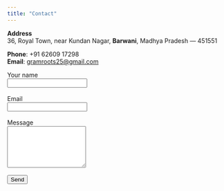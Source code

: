 ```yaml
---
title: "Contact"
---
```


**Address**  
36, Royal Town, near Kundan Nagar, **Barwani**, Madhya Pradesh — 451551  

**Phone**: +91 62609 17298  
**Email**: gramroots25@gmail.com

<form action="https://formspree.io/f/yourFormID" method="POST">
  <label>Your name</label><br/>
  <input type="text" name="name" required><br/><br/>
  <label>Email</label><br/>
  <input type="email" name="email" required><br/><br/>
  <label>Message</label><br/>
  <textarea name="message" rows="6" required></textarea><br/><br/>
  <button type="submit">Send</button>
</form>
